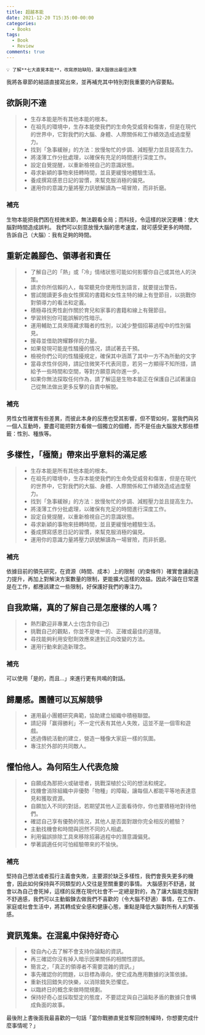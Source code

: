 ```yaml
---
title: 超越本能
date: 2021-12-20 T15:35:00-00:00
categories:
  - Books
tags:
  - Book
  - Review
comments: true
---
```

```
💡 了解**七大直覺本能**，改寫原始缺陷，讓大腦做出最佳決策
```
我將各章節的結語直接寫出來，並再補充其中特別對我重要的內容要點。

## 欲訴則不達
> - 生存本能是所有其他本能的根本。
> - 在祖先的環境中，生存本能使我們的生命免受威脅和傷害，但是在現代的世界中，它對我們的大腦、身體、人際關係和工作績效造成過度壓力。
> - 找到「急事緩辦」的方法：放慢匆忙的步調、減輕壓力並且提高生力。
> - 將淺薄工作分批處理，以確保有充足的時間進行深度工作。
> - 設定自覺提醒，以重新檢視自己的意識狀態。
> - 尋求新穎的事物來扭轉時間，並且更緩慢地體驗生活。
> - 養成撰寫感恩日記的習慣，來幫克服消極的偏見。
> - 運用你的意識力量將壓力訊號解讀為一場冒險，而非折磨。

### 補充
生物本能把我們困在枝微末節，無法觀看全局；而科技，令這樣的狀況更糟：使大腦對時間造成誤判。
我們可以刻意放慢大腦的思考速度，就可感受更多的時間，告訴自己（大腦）：我有足夠的時間。

## 重新定義腳色、領導者和責任
> - 了解自己的「熱」或「冷」情绪狀態可能如何影響你自己或其他人的決策。
> - 請求你所信賴的人，每常聽見你使用性別語言，就要提出警告。
> - 嘗試閱讀更多由女性撰寫的書籍和女性主特的線上有登節目，以挑戰你對領導力的看法和定義。
> - 積極尋找男性創作關於育兒和家事的書籍和線上有聲節目。
> - 學習辨別你可能誤解的性暗示。
> - 運用輔助工具來隱藏求職者的性別，以減少整個招募過程中的性別偏見。
> - 搜尋並借助誇耀夥伴的力量。
> - 如果發現可能是性騷擾的情况，請試著去干預。
> - 檢視你們公司的性騷擾規定，確保其中涵蒸了其中一方不為所動的文字
> - 當尋求性伴侶時，請記住微笑不代表同意，若另一方顯得不知所措，請給予一些時間和空間，等對方願意與你進一步。
> - 如果你無法探取任何作為，請了解這是生物本能正在保護自己試著讓自己從無法做出更多反擊的自責中解脫。

### 補充
男性女性確實有些差異，而彼此本身的反應也受其影響，但不管如何，當我們與另一個人互動時，要盡可能把對方看做一個獨立的個體，而不是任由大腦放大那些標籤：性別、種族等。

## 多樣性，「極簡」帶來出乎意料的滿足感
> - 生存本能是所有其他本能的根本。
> - 在祖先的環境中，生存本能使我們的生命免受威脅和傷害，但是在現代的世界中，它對我們的大腦、身體、人際關係和工作績效造成過度壓力。
> - 找到「急事緩辦」的方法：放慢匆忙的步調、減輕壓力並且提高生力。
> - 將淺薄工作分批處理，以確保有充足的時間進行深度工作。
> - 設定自覺提醒，以重新檢視自己的意識狀態。
> - 尋求新穎的事物來扭轉時間，並且更緩慢地體驗生活。
> - 養成撰寫感恩日記的習慣，來幫克服消極的偏見。
> - 運用你的意識力量將壓力訊號解讀為一場冒險，而非折磨。

### 補充
依據目前的領先研究，在資源（時間、成本）上的限制（約束條件）確實會讓創造力提升，再加上對解決方案數量的限制，更能擴大這樣的效益。因此不論在日常還是在工作，都應該建立一些限制，好保護好我們的專注力。

## 自我欺瞞，真的了解自己是怎麼樣的人嗎？
> - 熱烈歡迎非專業人士(包含你自己)
> - 挑戰自己的觀點，你並不是唯一的、正確或最佳的道理。
> - 尋找能夠利用安慰劑效應來達到正向改變的方法。
> - 運用行動來創造新理念。

### 補充
可以使用「是的，而且...」來進行更有共鳴的對話。


## 歸屬感。團體可以瓦解競爭
> - 運用最小團體研究典範，協助建立組織中積極聯盟。
> - 請記得「赢得勝利」不一定代表有其他人失敗，這並不是一個零和遊戲。
> - 透過傳統活動的建立，營造一種像大家庭一樣的氛圍。
> - 專注於外部的共同敵人。

## 懼怕他人。為何陌生人代表危險
> - 自願成為那把火或破壞者，挑戰深植於公司的想法和規定。
> - 找機會消除組織中非優勢「物種」的障礙，讓每個人都能平等地表達意見和獲取資源。
> - 自願加入不同的對話，若期望其他人正面看待你，你也要積極地對待他們。
> - 確認自己享有優勢的情況，其他人是否面對跟你完全相反的體驗？
> - 主動找機會和時間與迥然不同的人相處。
> - 利用偏誤排除工具來移除招募過程中的潛意識偏見。
> - 學著調適任何可怕經驗帶來的不愉快。

### 補充
堅持自己想法或者孤行主義會失敗，主要源於缺乏多樣性，我們會喪失更多的機會，因此如何保持與不同類型的人交往是至關重要的事情。
大腦感到不舒適，就會以為自己會死掉，這樣的反應在現代社會不一定總是對的，為了讓大腦能克服對不舒適感，我們可以主動鍛鍊去做我們不喜歡的（令大腦不舒適）事情，在工作、家庭或社會生活中，將其轉成安全感和健康心態，重點是降低大腦對所有人的緊張感。

## 資訊蒐集。在混亂中保持好奇心
> - 發自內心去了解不會支持你論點的資訊。
> - 再三確認你沒有掉入暗示因果關係的相關性謬誤。
> - 簡言之，「真正的領導者不需要混雜的資訊。」
> - 事先確認你的問題，以目標為導向，使它成為應用數據的決策依據。
> - 重新找回錯失的快樂，以消除錯失恐懼症。
> - 以臨終日的概念來做時間規劃。
> - 保持好奇心並採取堅定的態度，不要認定與自己論點矛盾的數據只會構成負面的故事。

最後附上書後面我最喜歡的一句話「當你戰勝直覺並奪回控制權時，你想要完成什麼事情呢？」




